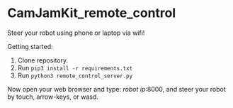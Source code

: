# CamJamKit_remote_control
Steer your robot using phone or laptop via wifi!

Getting started:
1. Clone repository.
2. Run `pip3 install -r requirements.txt`
3. Run `python3 remote_control_server.py`

Now open your web browser and type: *robot ip*:8000, and steer your robot by touch, arrow-keys, or wasd.
